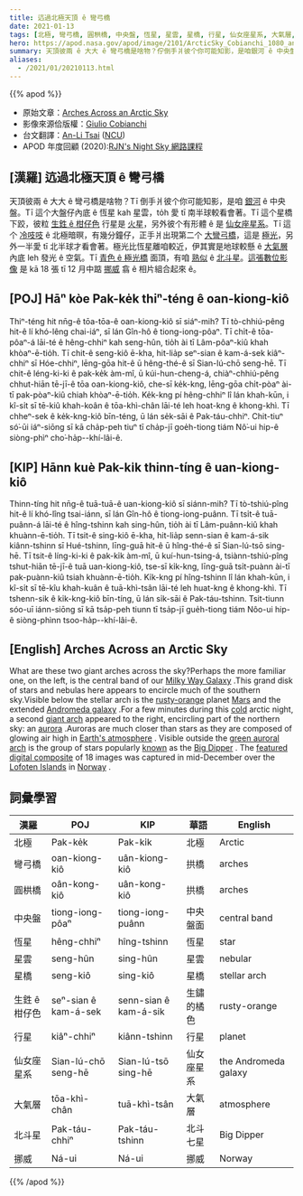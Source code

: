 ```yaml
---
title: 迒過北極天頂 ê 彎弓橋
date: 2021-01-13
tags: [北極, 彎弓橋, 圓栱橋, 中央盤, 恆星, 星雲, 星橋, 行星, 仙女座星系, 大氣層, 北斗星, 挪威]
hero: https://apod.nasa.gov/apod/image/2101/ArcticSky_Cobianchi_1080_annotated.jpg
summary: 天頂彼兩 ê 大大 ê 彎弓橋是啥物？佇倒手爿彼个你可能知影，是咱銀河 ê 中央盤。
aliases:
  - /2021/01/20210113.html
---
```


{{% apod %}}

- 原始文章：[Arches Across an Arctic Sky](https://apod.nasa.gov/apod/ap210113.html)
- 影像來源佮版權：[Giulio Cobianchi](https://giuliocobianchi.com/about/)
- 台文翻譯：[An-Li Tsai](mailto:thianbun.taigi@gmail.com) ([NCU](https://www.astro.ncu.edu.tw))
- APOD 年度回顧 (2020):[RJN's Night Sky 網路課程](https://youtu.be/smDKWEE77Gs?t=383)

## [漢羅] 迒過北極天頂 ê 彎弓橋

天頂彼兩 ê 大大 ê 彎弓橋是啥物？Tī 倒手爿彼个你可能知影，是咱 [銀河](https://solarsystem.nasa.gov/resources/285/the-milky-way-galaxy/) ê 中央盤。Tī 這个大盤仔內底 ê 恆星 kah 星雲，to̍h 愛 tī 南半球較看會著。Tī 這个星橋下跤，彼粒 [生鉎 ê 柑仔色](https://apod.nasa.gov/apod/ap970804.html) 行星是 [火星](https://solarsystem.nasa.gov/planets/mars/overview/)，另外彼个有形體 ê 是 [仙女座星系](https://apod.nasa.gov/apod/ap150830.html)。Tī 這个 [冷吱吱](https://pbs.twimg.com/media/DKSyMr2UEAAUL70?format=jpg) ê 北極暗暝，有幾分鐘仔，正手爿出現第二个 [大彎弓橋](https://apod.nasa.gov/apod/ap200531.html)，這是 [極光](https://spaceplace.nasa.gov/aurora/en/)，另外一半愛 tī 北半球才看會著。極光比恆星離咱較近，伊其實是地球較懸 ê [大氣層](https://www.nasa.gov/mission_pages/sunearth/science/atmosphere-layers2.html) 內底 leh 發光 ê 空氣。Tī [青色 ê 極光橋](https://apod.nasa.gov/apod/ap190322.html) 面頂，有咱 [熟似](https://apod.tw/daily/20210112/) ê [北斗星](https://en.wikipedia.org/wiki/Big_Dipper)。[這張數位影像](https://giuliocobianchi.com/gallery/capture-the-night/) 是 kā 18 張 tī 12 月中踮 [挪威](https://en.wikipedia.org/wiki/Norway) 翕 ê 相片組合起來 ê。

## [POJ] Hāⁿ kòe Pak-ke̍k thiⁿ-téng ê oan-kiong-kiô

Thiⁿ-téng hit nn̄g-ê tōa-tōa-ê oan-kiong-kiô sī siáⁿ-mih? Tī tò-chhiú-pêng hit-ê lí khó-lêng chai-iáⁿ, sī lán Gîn-hô ê tiong-iong-pôaⁿ. Tī chi̍t-ê tōa-pôaⁿ-á lāi-té ê hêng-chhiⁿ kah seng-hûn, tio̍h ài tī Lâm-pôaⁿ-kiû khah khòaⁿ-ē-tio̍h. Tī chit-ê seng-kiô ē-kha, hit-lia̍p seⁿ-sian ê kam-á-sek kiâⁿ-chhiⁿ sī Hóe-chhiⁿ, lēng-gōa hit-ê ū hêng-thé-ê sī Sian-lú-chō seng-hē. Tī chit-ê léng-ki-ki ê pak-ke̍k àm-mî, ū kúi-hun-cheng-á, chiàⁿ-chhiú-pêng chhut-hiān tē-jī-ê tōa oan-kiong-kiô, che-sī ke̍k-kng, lēng-gōa chi̍t-pòaⁿ ài-tī pak-pòaⁿ-kiû chiah khòaⁿ-ē-tio̍h. Ke̍k-kng pí hêng-chhiⁿ lî lán khah-kūn, i kî-si̍t sī tē-kiû khah-koân ê tōa-khì-chân lāi-té leh hoat-kng ê khong-khì. Tī chheⁿ-sek ê ke̍k-kng-kiô bīn-téng, ū lán se̍k-sāi ê Pak-táu-chhiⁿ. Chit-tiuⁿ só͘-ūi iáⁿ-siōng sī kā cha̍p-peh tiuⁿ tī cha̍p-jī goe̍h-tiong tiám Nô͘-ui hip-ê siòng-phìⁿ cho͘-ha̍p--khí-lâi-ê.

## [KIP] Hānn kuè Pak-ki̍k thinn-tíng ê uan-kiong-kiô

Thinn-tíng hit nn̄g-ê tuā-tuā-ê uan-kiong-kiô sī siánn-mih? Tī tò-tshiú-pîng hit-ê lí khó-lîng tsai-iánn, sī lán Gîn-hô ê tiong-iong-puânn. Tī tsi̍t-ê tuā-puânn-á lāi-té ê hîng-tshinn kah sing-hûn, tio̍h ài tī Lâm-puânn-kiû khah khuànn-ē-tio̍h. Tī tsit-ê sing-kiô ē-kha, hit-lia̍p senn-sian ê kam-á-sik kiânn-tshinn sī Hué-tshinn, līng-guā hit-ê ū hîng-thé-ê sī Sian-lú-tsō sing-hē. Tī tsit-ê líng-ki-ki ê pak-ki̍k àm-mî, ū kuí-hun-tsing-á, tsiànn-tshiú-pîng tshut-hiān tē-jī-ê tuā uan-kiong-kiô, tse-sī ki̍k-kng, līng-guā tsi̍t-puànn ài-tī pak-puànn-kiû tsiah khuànn-ē-tio̍h. Ki̍k-kng pí hîng-tshinn lî lán khah-kūn, i kî-si̍t sī tē-kîu khah-kuân ê tuā-khì-tsân lāi-té leh huat-kng ê khong-khì. Tī tshenn-sik ê ki̍k-kng-kiô bīn-tíng, ū lán si̍k-sāi ê Pak-táu-tshinn. Tsit-tiunn sóo-uī iánn-siōng sī kā tsa̍p-peh tiunn tī tsa̍p-jī gue̍h-tiong tiám Nôo-ui hip-ê siòng-phìnn tsoo-ha̍p--khí-lâi-ê.

## [English] Arches Across an Arctic Sky  

What are these two giant arches across the sky?Perhaps the more familiar one, on the left, is the central band of our [Milky Way Galaxy](https://solarsystem.nasa.gov/resources/285/the-milky-way-galaxy/) .This grand disk of stars and nebulas here appears to encircle much of the southern sky.Visible below the stellar arch is the [rusty-orange](https://apod.nasa.gov/apod/ap970804.html) planet [Mars](https://solarsystem.nasa.gov/planets/mars/overview/) and the extended [Andromeda galaxy](https://apod.nasa.gov/apod/ap150830.html) .For a few minutes during this [cold](https://pbs.twimg.com/media/DKSyMr2UEAAUL70?format=jpg) arctic night, a second [giant arch](https://apod.nasa.gov/apod/ap200531.html) appeared to the right, encircling part of the northern sky: an [aurora](https://spaceplace.nasa.gov/aurora/en/) .Auroras are much closer than stars as they are composed of glowing air high in [Earth's atmosphere](https://www.nasa.gov/mission_pages/sunearth/science/atmosphere-layers2.html) . Visible outside the [green auroral arch](https://apod.nasa.gov/apod/ap190322.html) is the group of stars popularly [known](https://apod.nasa.gov/apod/ap210112.html) as the [Big Dipper](https://en.wikipedia.org/wiki/Big_Dipper) . The [featured digital composite](https://giuliocobianchi.com/gallery/capture-the-night/) of 18 images was captured in mid-December over the [Lofoten Islands](https://youtu.be/mg67iIFivDo) in [Norway](https://en.wikipedia.org/wiki/Norway) .

## 詞彙學習

|漢羅|POJ|KIP|華語|English|
|-|-|-|-|-|
|北極|Pak-ke̍k|Pak-ki̍k|北極|Arctic|
|彎弓橋|oan-kiong-kiô|uân-kiong-kiô|拱橋|arches|
|圓栱橋|oân-kong-kiô|uân-kong-kiô|拱橋|arches|
|中央盤|tiong-iong-pôaⁿ|tiong-iong-puânn|中央盤面|central band|
|恆星|hêng-chhiⁿ|hîng-tshinn|恆星|star|
|星雲|seng-hûn|sing-hûn|星雲|nebular|
|星橋|seng-kiô|sing-kiô|星橋|stellar arch|
|生鉎 ê 柑仔色|seⁿ-sian ê kam-á-sek|senn-sian ê kam-á-sik|生鏽的橘色|rusty-orange|
|行星|kiâⁿ-chhiⁿ|kiânn-tshinn|行星|planet|
|仙女座星系|Sian-lú-chō seng-hē|Sian-lú-tsō sing-hē|仙女座星系|the Andromeda galaxy|
|大氣層|tōa-khì-chân|tuā-khì-tsân|大氣層|atmosphere|
|北斗星|Pak-táu-chhiⁿ|Pak-táu-tshinn|北斗七星|Big Dipper|
|挪威|Ná-ui|Ná-ui|挪威|Norway|

{{% /apod %}}
